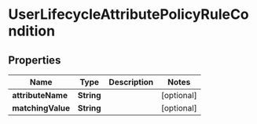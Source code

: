 

# UserLifecycleAttributePolicyRuleCondition


## Properties

| Name | Type | Description | Notes |
|------------ | ------------- | ------------- | -------------|
|**attributeName** | **String** |  |  [optional] |
|**matchingValue** | **String** |  |  [optional] |



